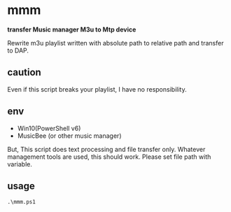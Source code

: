 # mmm
__transfer Music manager M3u to Mtp device__

Rewrite m3u playlist written with absolute path to relative path and transfer to DAP.

## caution
Even if this script breaks your playlist, I have no responsibility.

## env
- Win10(PowerShell v6)
- MusicBee (or other music manager)

But, This script does text processing and file transfer only.
Whatever management tools are used, this should work.
Please set file path with variable.

## usage
```
.\mmm.ps1
```
